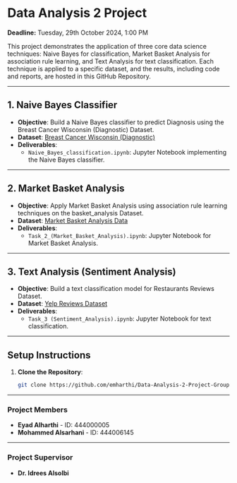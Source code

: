 # Data Analysis 2 Project

**Deadline:** Tuesday, 29th October 2024, 1:00 PM

This project demonstrates the application of three core data science techniques: Naive Bayes for classification, Market Basket Analysis for association rule learning, and Text Analysis for text classification. Each technique is applied to a specific dataset, and the results, including code and reports, are hosted in this GitHub Repository.


---

## 1. Naive Bayes Classifier

- **Objective**: Build a Naive Bayes classifier to predict Diagnosis using the Breast Cancer Wisconsin (Diagnostic) Dataset.
- **Dataset**: [Breast Cancer Wisconsin (Diagnostic)](https://archive.ics.uci.edu/dataset/17/breast+cancer+wisconsin+diagnostic)
- **Deliverables**:
  - `Naive_Bayes_classification.ipynb`: Jupyter Notebook implementing the Naive Bayes classifier.

---

## 2. Market Basket Analysis

- **Objective**: Apply Market Basket Analysis using association rule learning techniques on the basket_analysis Dataset.
- **Dataset**: [Market Basket Analysis Data](https://www.kaggle.com/datasets/ahmtcnbs/datasets-for-appiori)
- **Deliverables**:
  - `Task_2_(Market_Basket_Analysis).ipynb`: Jupyter Notebook for Market Basket Analysis.

---

## 3. Text Analysis (Sentiment Analysis)

- **Objective**: Build a text classification model for Restaurants Reviews Dataset.
- **Dataset**: [Yelp Reviews Dataset](https://www.kaggle.com/datasets/yelp-dataset/yelp-dataset)
- **Deliverables**:
  - `Task_3 (Sentiment_Analysis).ipynb`: Jupyter Notebook for text classification.

---

## Setup Instructions

1. **Clone the Repository**:
   ```bash
   git clone https://github.com/emharthi/Data-Analysis-2-Project-Group-6-.git

---
### Project Members
- **Eyad Alharthi** - ID: 444000005
- **Mohammed Alsarhani** - ID: 444006145
  


---
### Project Supervisor
- **Dr. Idrees Alsolbi**

